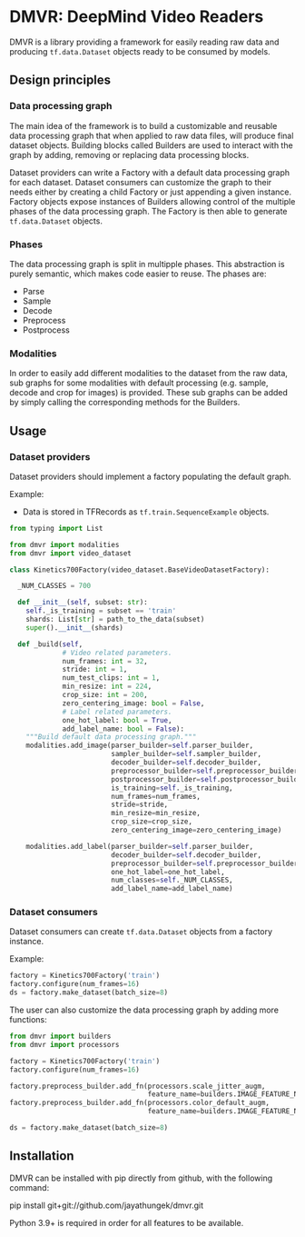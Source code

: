 # DMVR: DeepMind Video Readers

DMVR is a library providing a framework for easily reading raw data and
producing `tf.data.Dataset` objects ready to be consumed by models.

## Design principles

### Data processing graph

The main idea of the framework is to build a customizable and reusable data
processing graph that when applied to raw data files, will produce final dataset
objects. Building blocks called Builders are used to interact with the graph by
adding, removing or replacing data processing blocks.

Dataset providers can write a Factory with a default data processing graph for
each dataset. Dataset consumers can customize the graph to their needs either by
creating a child Factory or just appending a given instance. Factory objects
expose instances of Builders allowing control of the multiple phases of the data
processing graph. The Factory is then able to generate `tf.data.Dataset`
objects.

### Phases

The data processing graph is split in multipple phases. This abstraction is
purely semantic, which makes code easier to reuse. The phases are:

-   Parse
-   Sample
-   Decode
-   Preprocess
-   Postprocess

### Modalities

In order to easily add different modalities to the dataset from the raw data,
sub graphs for some modalities with default processing (e.g. sample, decode and
crop for images) is provided. These sub graphs can be added by simply calling
the corresponding methods for the Builders.

## Usage

### Dataset providers

Dataset providers should implement a factory populating the default graph.

Example:

-   Data is stored in TFRecords as `tf.train.SequenceExample` objects.

```python
from typing import List

from dmvr import modalities
from dmvr import video_dataset

class Kinetics700Factory(video_dataset.BaseVideoDatasetFactory):

  _NUM_CLASSES = 700

  def __init__(self, subset: str):
    self._is_training = subset == 'train'
    shards: List[str] = path_to_the_data(subset)
    super().__init__(shards)

  def _build(self,
             # Video related parameters.
             num_frames: int = 32,
             stride: int = 1,
             num_test_clips: int = 1,
             min_resize: int = 224,
             crop_size: int = 200,
             zero_centering_image: bool = False,
             # Label related parameters.
             one_hot_label: bool = True,
             add_label_name: bool = False):
    """Build default data processing graph."""
    modalities.add_image(parser_builder=self.parser_builder,
                         sampler_builder=self.sampler_builder,
                         decoder_builder=self.decoder_builder,
                         preprocessor_builder=self.preprocessor_builder,
                         postprocessor_builder=self.postprocessor_builder,
                         is_training=self._is_training,
                         num_frames=num_frames,
                         stride=stride,
                         min_resize=min_resize,
                         crop_size=crop_size,
                         zero_centering_image=zero_centering_image)

    modalities.add_label(parser_builder=self.parser_builder,
                         decoder_builder=self.decoder_builder,
                         preprocessor_builder=self.preprocessor_builder,
                         one_hot_label=one_hot_label,
                         num_classes=self._NUM_CLASSES,
                         add_label_name=add_label_name)
```

### Dataset consumers

Dataset consumers can create `tf.data.Dataset` objects from a factory instance.

Example:

```python
factory = Kinetics700Factory('train')
factory.configure(num_frames=16)
ds = factory.make_dataset(batch_size=8)
```

The user can also customize the data processing graph by adding more functions:

```python
from dmvr import builders
from dmvr import processors

factory = Kinetics700Factory('train')
factory.configure(num_frames=16)

factory.preprocess_builder.add_fn(processors.scale_jitter_augm,
                                  feature_name=builders.IMAGE_FEATURE_NAME)
factory.preprocess_builder.add_fn(processors.color_default_augm,
                                  feature_name=builders.IMAGE_FEATURE_NAME)

ds = factory.make_dataset(batch_size=8)
```

## Installation

DMVR can be installed with pip directly from github, with the following command:

pip install git+git://github.com/jayathungek/dmvr.git

Python 3.9+ is required in order for all features to be available.
